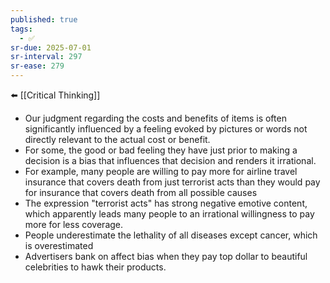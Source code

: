 ```yaml
---
published: true
tags:
  - ✅
sr-due: 2025-07-01
sr-interval: 297
sr-ease: 279
---
```

⬅️ [[Critical Thinking]]

- Our judgment regarding the costs and benefits of items is often significantly influenced by a feeling evoked by pictures or words not directly relevant to the actual cost or benefit. 
- For some, the good or bad feeling they have just prior to making a decision is a bias that influences that decision and renders it irrational. 
- For example, many people are willing to pay more for airline travel insurance that covers death from just terrorist acts than they would pay for insurance that covers death from all possible causes
- The expression "terrorist acts" has strong negative emotive content, which apparently leads many people to an irrational willingness to pay more for less coverage.
- People underestimate the lethality of all diseases except cancer, which is overestimated
- Advertisers bank on affect bias when they pay top dollar to beautiful celebrities to hawk their products.